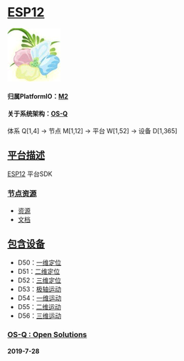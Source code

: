 ﻿# [ESP12](https://github.com/OS-Q/W8) 
[![sites](OS-Q/OS-Q.png)](http://www.OS-Q.com)
#### 归属PlatformIO：[M2](https://github.com/OS-Q/M2)
#### 关于系统架构：[OS-Q](https://github.com/OS-Q/OS-Q)
体系 Q[1,4] -> 节点 M[1,12] -> 平台 W[1,52] -> 设备 D[1,365]
## [平台描述](https://github.com/OS-Q/W8/wiki) 

[ESP12](https://github.com/OS-Q/W8) 平台SDK

### [节点资源](https://github.com/OS-Q)

* [资源](src/)
* [文档](docs/)

## [包含设备](https://github.com/OS-Q/W8) 

* D50：[一维定位](https://github.com/OS-Q/D50)
* D51：[二维定位](https://github.com/OS-Q/D51)
* D52：[三维定位](https://github.com/OS-Q/D52)
* D53：[极轴运动](https://github.com/OS-Q/D53)
* D54：[一维运动](https://github.com/OS-Q/D54)
* D55：[二维运动](https://github.com/OS-Q/D55)
* D56：[三维运动](https://github.com/OS-Q/D56)

### [OS-Q : Open Solutions](http://www.OS-Q.com/W8)
####  2019-7-28
